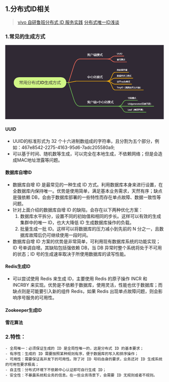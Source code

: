## 1.分布式ID相关
> [vivo 自研鲁班分布式 ID 服务实践](https://mp.weixin.qq.com/s/MHhxU_G0d303R-b6T6EcoQ)
> [分布式唯一ID浅谈](https://mp.weixin.qq.com/s/10hn22MInanJXuT6wOYh1Q)

### 1.常见的生成方式
![](https://raw.githubusercontent.com/leexsh/picture_save/main/20230821234304.png?token=AEVT5G2XEXGYUSHVAFZNUQ3E4ODEO)

#### UUID
 - UUID的标准形式为 32 个十六进制数组成的字符串，且分割为五个部分，例如：467e8542-2275-4163-95d6-7adc205580a9;
-  可以基于时间、随机数等生成，可以完全在本地生成，不依赖网络；但是会造成MAC地址泄露等问题。

#### 数据库自增ID
- 数据库自增 ID 是最常见的一种生成 ID 方式。利用数据库本身来进行设置，在全数据库内保持唯一。优势是使用简单，满足基本业务需求，天然有序；缺点是强依赖 DB，会由于数据库部署的一些特性而存在单点故障、数据一致性等问题。
- 针对上面介绍的数据库自增 ID 的缺陷，会存在以下两种优化方案：
	1. 数据库水平拆分，设置不同的初始值和相同的步长。这样可以有效的生成集群中的唯一 ID，也大大降低 ID 生成数据库操作的负载。
	2. 批量生成一批 ID。这样可以将数据库的压力减小到先前的 N 分之一，且数据库故障后仍可继续使用一段时间。
- 数据库自增 ID 方案的优势是非常简单，可利用现有数据库系统的功能实现；ID 号单调自增。其缺陷包括强依赖 DB，当 DB 异常时整个系统将处于不可用的状态；ID 号的生成速率取决于所使用数据库的读写性能。
#### Redis生成ID
- 可以尝试使用 Redis 来生成 ID，主要使用 Redis 的原子操作 INCR 和 INCRBY 来实现。优势是不依赖于数据库，使用灵活，性能也优于数据库；而缺点则是可能要引入新的组件 Redis，如果 Redis 出现单点故障问题，则会影响序号服务的可用性。
#### Zookeeper生成ID
#### 雪花算法
### 2.特性：
	- 全局唯一：必须保证生成的 ID 是全局性唯一的，这是分布式 ID 的基本要求；
	- 有序性：生成的 ID 需要按照某种规则有序，便于数据库的写入和排序操作；
	- 可用性：需要保证高并发下的可用性。除了对 ID 号码自身的要求，业务还对 ID 生成系统的可用性要求极高；
	- 自主性：分布式环境下不依赖中心认证即可自行生成 ID；
	- 安全性：不暴露系统和业务的信息。在一些业务场景下，会需要 ID 无规则或者不规则。